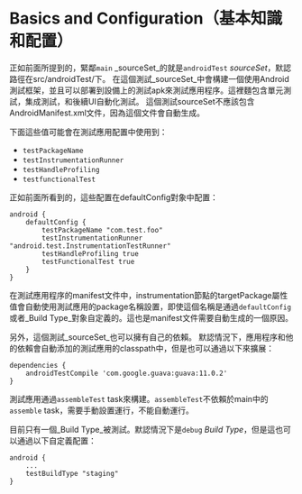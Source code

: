 # Basics and Configuration（基本知識和配置）

正如前面所提到的，緊鄰`main` _sourceSet_的就是`androidTest` _sourceSet_，默認路徑在src/androidTest/下。
在這個測試_sourceSet_中會構建一個使用Android測試框架，並且可以部署到設備上的測試apk來測試應用程序。這裡麵包含單元測試，集成測試，和後續UI自動化測試。
這個測試sourceSet不應該包含AndroidManifest.xml文件，因為這個文件會自動生成。

下面這些值可能會在測試應用配置中使用到：

* `testPackageName`
* `testInstrumentationRunner`
* `testHandleProfiling`
* `testfunctionalTest`

正如前面所看到的，這些配置在defaultConfig對象中配置：

    android {
        defaultConfig {
            testPackageName "com.test.foo"
            testInstrumentationRunner "android.test.InstrumentationTestRunner"
            testHandleProfiling true
            testFunctionalTest true
        }
    }

在測試應用程序的manifest文件中，instrumentation節點的targetPackage屬性值會自動使用測試應用的package名稱設置，即使這個名稱是通過`defaultConfig`或者_Build Type_對象自定義的。這也是manifest文件需要自動生成的一個原因。

另外，這個測試_sourceSet_也可以擁有自己的依賴。
默認情況下，應用程序和他的依賴會自動添加的測試應用的classpath中，但是也可以通過以下來擴展：

    dependencies {
        androidTestCompile 'com.google.guava:guava:11.0.2'
    }

測試應用通過`assembleTest` task來構建。`assembleTest`不依賴於main中的`assemble` task，需要手動設置運行，不能自動運行。

目前只有一個_Build Type_被測試。默認情況下是`debug` _Build Type_，但是這也可以通過以下自定義配置：

    android {
        ...
        testBuildType "staging"
    }
